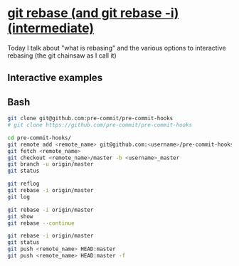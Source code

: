 # [git rebase (and git rebase -i) (intermediate)](https://youtu.be/hv8dhOEzQcM)

Today I talk about "what is rebasing" and the various options to interactive rebasing (the git chainsaw as I call it)

## Interactive examples

## Bash

```bash
git clone git@github.com:pre-commit/pre-commit-hooks
# git clone https://github.com/pre-commit/pre-commit-hooks

cd pre-commit-hooks/
git remote add <remote_name> git@github.com:<username>/pre-commit-hooks
git fetch <remote_name>
git checkout <remote_name>/master -b <username>_master
git branch -u origin/master
git status

git reflog
git rebase -i origin/master
git log

git rebase -i origin/master
git show
git rebase --continue

git rebase -i origin/master
git status
git push <remote_name> HEAD:master
git push <remote_name> HEAD:master -f
```
